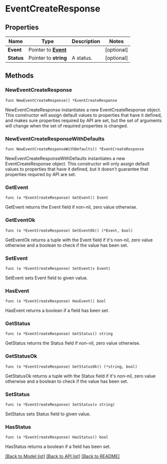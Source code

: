 # EventCreateResponse

## Properties

| Name       | Type                             | Description | Notes      |
| ---------- | -------------------------------- | ----------- | ---------- |
| **Event**  | Pointer to [**Event**](Event.md) |             | [optional] |
| **Status** | Pointer to **string**            | A status.   | [optional] |

## Methods

### NewEventCreateResponse

`func NewEventCreateResponse() *EventCreateResponse`

NewEventCreateResponse instantiates a new EventCreateResponse object.
This constructor will assign default values to properties that have it defined,
and makes sure properties required by API are set, but the set of arguments
will change when the set of required properties is changed.

### NewEventCreateResponseWithDefaults

`func NewEventCreateResponseWithDefaults() *EventCreateResponse`

NewEventCreateResponseWithDefaults instantiates a new EventCreateResponse object.
This constructor will only assign default values to properties that have it defined,
but it doesn't guarantee that properties required by API are set.

### GetEvent

`func (o *EventCreateResponse) GetEvent() Event`

GetEvent returns the Event field if non-nil, zero value otherwise.

### GetEventOk

`func (o *EventCreateResponse) GetEventOk() (*Event, bool)`

GetEventOk returns a tuple with the Event field if it's non-nil, zero value otherwise
and a boolean to check if the value has been set.

### SetEvent

`func (o *EventCreateResponse) SetEvent(v Event)`

SetEvent sets Event field to given value.

### HasEvent

`func (o *EventCreateResponse) HasEvent() bool`

HasEvent returns a boolean if a field has been set.

### GetStatus

`func (o *EventCreateResponse) GetStatus() string`

GetStatus returns the Status field if non-nil, zero value otherwise.

### GetStatusOk

`func (o *EventCreateResponse) GetStatusOk() (*string, bool)`

GetStatusOk returns a tuple with the Status field if it's non-nil, zero value otherwise
and a boolean to check if the value has been set.

### SetStatus

`func (o *EventCreateResponse) SetStatus(v string)`

SetStatus sets Status field to given value.

### HasStatus

`func (o *EventCreateResponse) HasStatus() bool`

HasStatus returns a boolean if a field has been set.

[[Back to Model list]](../README.md#documentation-for-models) [[Back to API list]](../README.md#documentation-for-api-endpoints) [[Back to README]](../README.md)
